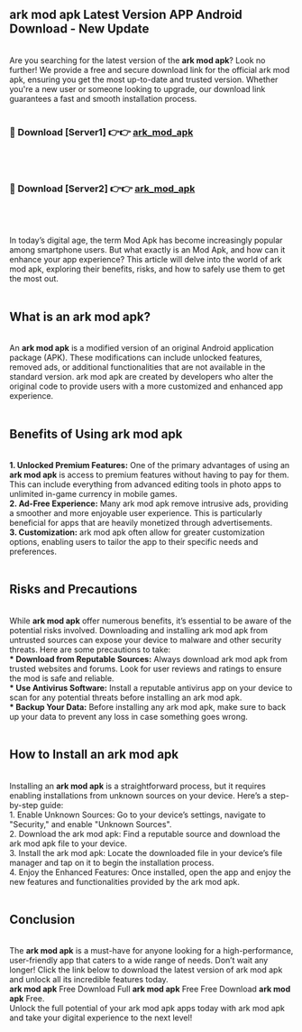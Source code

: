 ## ark mod apk Latest Version APP Android Download - New Update
<br>
Are you searching for the latest version of the <strong>ark mod apk</strong>? Look no further! We provide a free and secure download link for the official ark mod apk, ensuring you get the most up-to-date and trusted version. Whether you're a new user or someone looking to upgrade, our download link guarantees a fast and smooth installation process.
<br>
<br>
<h3>🔴 Download [Server1] 👉👉 <a href="https://modyolo.store/ark+mod+apk">ark_mod_apk</a></h3><br>
<br>
<h3>🔴 Download [Server2] 👉👉 <a href="https://modyolo.store/ark+mod+apk">ark_mod_apk</a></h3><br>
<br>
<br>
In today’s digital age, the term Mod Apk has become increasingly popular among smartphone users. But what exactly is an Mod Apk, and how can it enhance your app experience? This article will delve into the world of ark mod apk, exploring their benefits, risks, and how to safely use them to get the most out.
<br>
<br>
<h2>What is an ark mod apk?</h2>
<br>
An <strong>ark mod apk</strong> is a modified version of an original Android application package (APK). These modifications can include unlocked features, removed ads, or additional functionalities that are not available in the standard version. ark mod apk are created by developers who alter the original code to provide users with a more customized and enhanced app experience.
<br>
<br>
<h2>Benefits of Using ark mod apk</h2>
<br>
<strong> 1. Unlocked Premium Features:</strong> One of the primary advantages of using an <strong>ark mod apk</strong> is access to premium features without having to pay for them. This can include everything from advanced editing tools in photo apps to unlimited in-game currency in mobile games.
<br>
<strong> 2. Ad-Free Experience:</strong> Many ark mod apk remove intrusive ads, providing a smoother and more enjoyable user experience. This is particularly beneficial for apps that are heavily monetized through advertisements.
<br>
<strong> 3. Customization:</strong> ark mod apk often allow for greater customization options, enabling users to tailor the app to their specific needs and preferences.
<br>
<br>
<h2>Risks and Precautions</h2>
<br>
While <strong>ark mod apk</strong> offer numerous benefits, it’s essential to be aware of the potential risks involved. Downloading and installing ark mod apk from untrusted sources can expose your device to malware and other security threats. Here are some precautions to take:
<br>
<strong> * Download from Reputable Sources:</strong> Always download ark mod apk from trusted websites and forums. Look for user reviews and ratings to ensure the mod is safe and reliable.
<br>
<strong> * Use Antivirus Software:</strong> Install a reputable antivirus app on your device to scan for any potential threats before installing an ark mod apk.
<br>
<strong> * Backup Your Data:</strong> Before installing any ark mod apk, make sure to back up your data to prevent any loss in case something goes wrong.
<br>
<br>
<h2>How to Install an ark mod apk</h2>
<br>
Installing an <strong>ark mod apk</strong> is a straightforward process, but it requires enabling installations from unknown sources on your device. Here’s a step-by-step guide:
<br>
 1. Enable Unknown Sources: Go to your device’s settings, navigate to "Security," and enable "Unknown Sources".
<br>
 2. Download the ark mod apk: Find a reputable source and download the ark mod apk file to your device.
<br>
 3. Install the ark mod apk: Locate the downloaded file in your device’s file manager and tap on it to begin the installation process.
<br>
 4. Enjoy the Enhanced Features: Once installed, open the app and enjoy the new features and functionalities provided by the ark mod apk.
<br>
<br>
<h2><strong>Conclusion</strong></h2>
<br>
The <strong>ark mod apk</strong> is a must-have for anyone looking for a high-performance, user-friendly app that caters to a wide range of needs. Don’t wait any longer! Click the link below to download the latest version of ark mod apk and unlock all its incredible features today.
<br>
<strong>ark mod apk</strong> Free Download Full <strong>ark mod apk</strong> Free Free Download <strong>ark mod apk</strong> Free.
<br>
Unlock the full potential of your ark mod apk apps today with ark mod apk and take your digital experience to the next level!